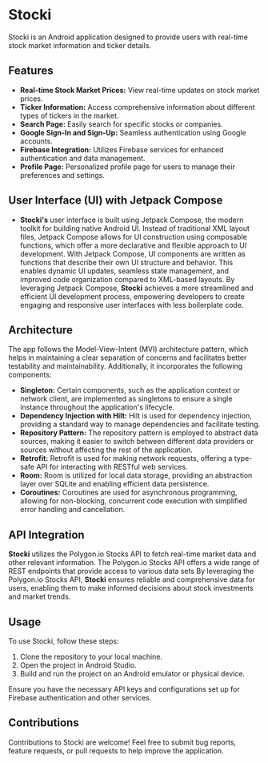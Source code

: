 # Stocki

Stocki is an Android application designed to provide users with real-time stock market information and ticker details.

## Features

- **Real-time Stock Market Prices:** View real-time updates on stock market prices.
- **Ticker Information:** Access comprehensive information about different types of tickers in the market.
- **Search Page:** Easily search for specific stocks or companies.
- **Google Sign-In and Sign-Up:** Seamless authentication using Google accounts.
- **Firebase Integration:** Utilizes Firebase services for enhanced authentication and data management.
- **Profile Page:** Personalized profile page for users to manage their preferences and settings.

## User Interface (UI) with Jetpack Compose

- **Stocki's** user interface is built using Jetpack Compose, the modern toolkit for building native Android UI. Instead of traditional XML layout files, Jetpack Compose allows for UI construction using composable functions, which offer a more declarative and flexible approach to UI development.
With Jetpack Compose, UI components are written as functions that describe their own UI structure and behavior. This enables dynamic UI updates, seamless state management, and improved code organization compared to XML-based layouts.
By leveraging Jetpack Compose, **Stocki** achieves a more streamlined and efficient UI development process, empowering developers to create engaging and responsive user interfaces with less boilerplate code.

## Architecture

The app follows the Model-View-Intent (MVI) architecture pattern, which helps in maintaining a clear separation of concerns and facilitates better testability and maintainability. Additionally, it incorporates the following components:

- **Singleton:** Certain components, such as the application context or network client, are implemented as singletons to ensure a single instance throughout the application's lifecycle.
- **Dependency Injection with Hilt:** Hilt is used for dependency injection, providing a standard way to manage dependencies and facilitate testing.
- **Repository Pattern:** The repository pattern is employed to abstract data sources, making it easier to switch between different data providers or sources without affecting the rest of the application.
- **Retrofit:** Retrofit is used for making network requests, offering a type-safe API for interacting with RESTful web services.
- **Room:** Room is utilized for local data storage, providing an abstraction layer over SQLite and enabling efficient data persistence.
- **Coroutines:** Coroutines are used for asynchronous programming, allowing for non-blocking, concurrent code execution with simplified error handling and cancellation.


## API Integration

**Stocki** utilizes the Polygon.io Stocks API to fetch real-time market data and other relevant information. The Polygon.io Stocks API offers a wide range of REST endpoints that provide access to various data sets
By leveraging the Polygon.io Stocks API, **Stocki** ensures reliable and comprehensive data for users, enabling them to make informed decisions about stock investments and market trends.

## Usage

To use Stocki, follow these steps:

1. Clone the repository to your local machine.
2. Open the project in Android Studio.
3. Build and run the project on an Android emulator or physical device.

Ensure you have the necessary API keys and configurations set up for Firebase authentication and other services.

## Contributions

Contributions to Stocki are welcome! Feel free to submit bug reports, feature requests, or pull requests to help improve the application.

